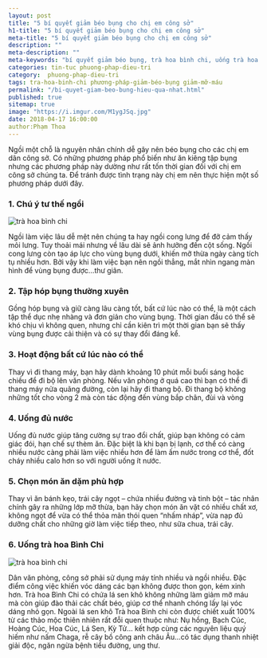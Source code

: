 ```yaml
---
layout: post
title: "5 bí quyết giảm béo bụng cho chị em công sở"
h1-title: "5 bí quyết giảm béo bụng cho chị em công sở"
meta-title: "5 bí quyết giảm béo bụng cho chị em công sở"
description: ""
meta-description: ""
meta-keywords: "bí quyết giảm béo bụng, trà hoa bình chi, uống trà hoa bình chi"
categories: tin-tuc phuong-phap-dieu-tri
category:  phuong-phap-dieu-tri
tags: tra-hoa-binh-chi phương-pháp-giảm-béo-bụng giảm-mỡ-máu
permalink: "/bi-quyet-giam-beo-bung-hieu-qua-nhat.html"
published: true
sitemap: true
image: "https://i.imgur.com/M1ygJSq.jpg"
date: 2018-04-17 16:00:00
author:Phạm Thoa
---
```


Ngồi một chỗ là nguyên nhân chính dễ gây nên béo bụng cho các chị em dân công sở. Có những phương pháp phổ biến như ăn kiêng tập bụng nhưng các phương pháp này dường như rất tốn thời gian đối với chị em công sở chúng ta. Để tránh được tình trạng này chị em nên thực hiện một số phương pháp dưới đây.

### 1. Chú ý tư thế ngồi

<img src="https://i.imgur.com/Xvqjx0a.jpg" alt="trà hoa bình chi" class="responsive-img lazy"> 

Ngồi làm việc lâu dễ mệt nên chúng ta hay ngồi cong lưng để đỡ cảm thấy mỏi lưng. Tuy thoải mái nhưng về lâu dài sẽ ảnh hưởng đến cột sống. Ngồi cong lưng còn tạo áp lực cho vùng bụng dưới, khiến mỡ thừa ngày càng tích tụ nhiều hơn. Bởi vậy khi làm việc bạn nên ngồi thẳng, mắt nhìn ngang màn hình để vùng bụng được…thư giãn.
  
### 2. Tập hóp bụng thường xuyên

Gồng hóp bụng và giữ càng lâu càng tốt, bất cứ lúc nào có thể, là một cách tập thể dục nhẹ nhàng và đơn giản cho vùng bụng. Thời gian đầu có thể sẽ khó chịu vì không quen, nhưng chỉ cần kiên trì một thời gian bạn sẽ thấy vùng bụng được cải thiện và có sự thay đổi đáng kể.

### 3. Hoạt động bất cứ lúc nào có thể

Thay vì đi thang máy, bạn hãy dành khoảng 10 phút mỗi buổi sáng hoặc chiều để đi bộ lên văn phòng. Nếu văn phòng ở quá cao thì bạn có thể đi thang máy nửa quãng đường, còn lại hãy đi thang bộ. Đi thang bộ không những tốt cho vòng 2 mà còn tác động đến vùng bắp chân, đùi và vòng 

### 4. Uống đủ nước

Uống đủ nước giúp tăng cường sự trao đổi chất, giúp bạn không có cảm giác đói, hạn chế sự thèm ăn. Đặc biệt là khi bạn bị lạnh, cơ thể có càng nhiều nước càng phải làm việc nhiều hơn để làm ấm nước trong cơ thể, đốt cháy nhiều calo hơn so với người uống ít nước.

### 5. Chọn món ăn dặm phù hợp

Thay vì ăn bánh kẹo, trái cây ngọt – chứa nhiều đường và tinh bột – tác nhân chính gây ra những lớp mỡ thừa, bạn hãy chọn món ăn vặt có nhiều chất xơ, không ngọt để vừa có thể thỏa mãn thói quen “nhấm nháp”, vừa nạp đủ dưỡng chất cho những giờ làm việc tiếp theo, như sữa chua, trái cây.

### 6. Uống trà hoa Bình Chi

<img src="https://i.imgur.com/uLFH6iR.jpg" alt="trà hoa bình chi" class="responsive-img lazy"> 

Dân văn phòng, công sở phải sử dụng máy tính nhiều và ngồi nhiều. Đặc điểm công việc khiến vóc dáng các bạn không được thon gọn, kém xinh hơn. Trà hoa Bình Chi có chứa lá sen khô không những làm giảm mỡ máu mà còn giúp đào thải các chất béo, giúp cơ thể nhanh chóng lấy lại vóc dáng nhỏ gọn.
Ngoài lá sen khô Trà hoa Binh chi còn được chiết xuất 100% từ các  thảo mộc thiên nhiên rất đỗi quen thuộc như: Nụ hồng, Bạch Cúc, Hoàng Cúc, Hoa Cúc, Lá Sen, Kỳ Tử... kết hợp cùng các nguyên liệu quý hiếm như nấm Chaga, rễ cây bồ công anh châu Âu…có tác dụng thanh nhiệt giải độc, ngăn ngừa bệnh tiểu đường, ung thư.
